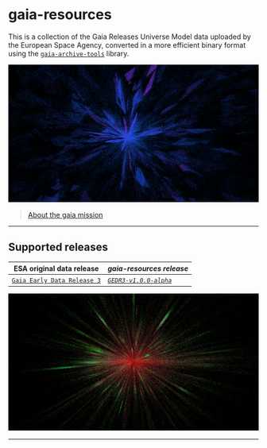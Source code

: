 # gaia-resources

This is a collection of the Gaia Releases Universe Model data uploaded by the European Space Agency, converted in a more efficient binary format using the [`gaia-archive-tools`](https://github.com/mrsinho/gaia-archive-tools) library.

![](docs/media/logg_cf_pixel.png)


> [About the gaia mission](https://www.esa.int/Science_Exploration/Space_Science/Gaia)

---

## Supported releases

| ESA original data release | _gaia-resources release_ |
|---|---|
|[`Gaia Early Data Release 3`](https://www.cosmos.esa.int/web/gaia/early-data-release-3) | [_`GEDR3-v1.0.0-alpha`_](https://github.com/MrSinho/gaia-resources/releases/tag/v1.0.0-alpha) |

![](docs/media/radius_cf_pixel.png)

---